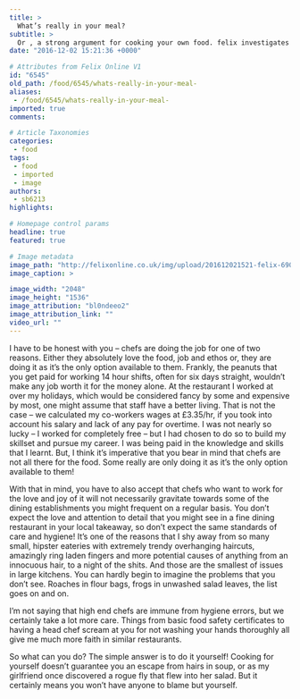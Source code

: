 ```yaml
---
title: >
  What’s really in your meal?
subtitle: >
  Or , a strong argument for cooking your own food. felix investigates the what really goes on in many kitchens and why some of the practices might turn you away.
date: "2016-12-02 15:21:36 +0000"

# Attributes from Felix Online V1
id: "6545"
old_path: /food/6545/whats-really-in-your-meal-
aliases:
 - /food/6545/whats-really-in-your-meal-
imported: true
comments:

# Article Taxonomies
categories:
 - food
tags:
 - food
 - imported
 - image
authors:
 - sb6213
highlights:

# Homepage control params
headline: true
featured: true

# Image metadata
image_path: "http://felixonline.co.uk/img/upload/201612021521-felix-6906431581_b7a83538e8_o.jpg"
image_caption: >

image_width: "2048"
image_height: "1536"
image_attribution: "bl0ndeeo2"
image_attribution_link: ""
video_url: ""
---
```


I have to be honest with you – chefs are doing the job for one of two reasons. Either they absolutely love the food, job and ethos or, they are doing it as it’s the only option available to them. Frankly, the peanuts that you get paid for working 14 hour shifts, often for six days straight, wouldn’t make any job worth it for the money alone. At the restaurant I worked at over my holidays, which would be considered fancy by some and expensive by most, one might assume that staff have a better living. That is not the case – we calculated my co-workers wages at £3.35/hr, if you took into account his salary and lack of any pay for overtime. I was not nearly so lucky – I worked for completely free – but I had chosen to do so to build my skillset and pursue my career. I was being paid in the knowledge and skills that I learnt. But, I think it’s imperative that you bear in mind that chefs are not all there for the food. Some really are only doing it as it’s the only option available to them!

With that in mind, you have to also accept that chefs who want to work for the love and joy of it will not necessarily gravitate towards some of the dining establishments you might frequent on a regular basis. You don’t expect the love and attention to detail that you might see in a fine dining restaurant in your local takeaway, so don’t expect the same standards of care and hygiene! It’s one of the reasons that I shy away from so many small, hipster eateries with extremely trendy overhanging haircuts, amazingly ring laden fingers and more potential causes of anything from an innocuous hair, to a night of the shits. And those are the smallest of issues in large kitchens. You can hardly begin to imagine the problems that you don’t see. Roaches in flour bags, frogs in unwashed salad leaves, the list goes on and on.

I’m not saying that high end chefs are immune from hygiene errors, but we certainly take a lot more care. Things from basic food safety certificates to having a head chef scream at you for not washing your hands thoroughly all give me much more faith in similar restaurants.

So what can you do? The simple answer is to do it yourself! Cooking for yourself doesn’t guarantee you an escape from hairs in soup, or as my girlfriend once discovered a rogue fly that flew into her salad. But it certainly means you won’t have anyone to blame but yourself.
